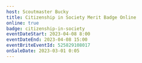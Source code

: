 ```yaml
---
host: Scoutmaster Bucky
title: Citizenship in Society Merit Badge Online
online: true
badge: citizenship-in-society
eventDateStart: 2023-04-08 8:00
eventDateEnd: 2023-04-08 15:00
eventBriteEventId: 525829108017
onSaleDate: 2023-03-01 0:05
---
```

